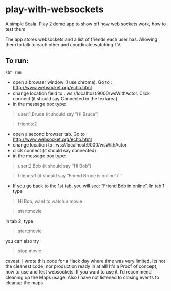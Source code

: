 # play-with-websockets
A simple Scala. Play 2 demo app to show off how web sockets work, how to test them

The app stores websockets and a list of friends each user has.  Allowing them to talk to each other and coordinate watching TV.

## To run:

```sbt run```

* open a browser window (I use chrome).  Go to : http://www.websocket.org/echo.html
* change location field to : ws://localhost:9000/wsWithActor.  Click connect  (it should say Connected in the textarea)
* in the message box type:
> user:1,Bruce  (it should say "Hi Bruce")

> friends:2

* open a second browser tab.  Go to : http://www.websocket.org/echo.html
* change location to : ws://localhost:9000/wsWithActor
* click connect  (it should say connected)
* in the message box type:
> user:2,Bob  (it should say “Hi Bob”)

> friends:1  (it should say “Friend Bruce is online”)```

* If you go back to the 1st tab, you will see: “Friend Bob in online".  In tab 1 type
> Hi Bob, want to watch a movie

> start:movie

in tab 2, type
> start:movie

you can also try
> stop:movie

caveat: I wrote this code for a Hack day where time was very limited.  Its not the cleanest code, nor production ready in at all!  It's a Proof of concept, how to use and test websockets.  If you want to use it, I’d recommend cleaning up the Maps usage.  Also I have not listened to closing events to cleanup the maps.